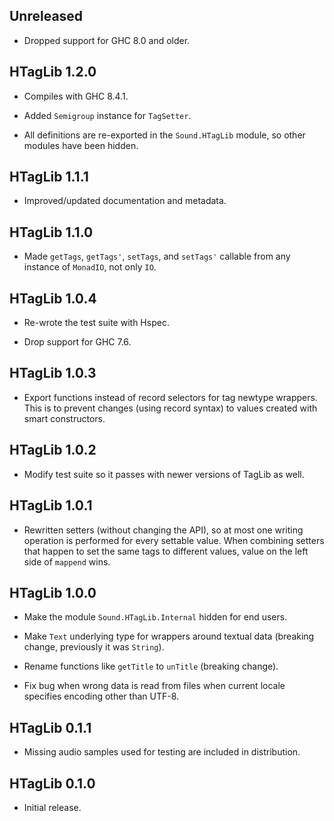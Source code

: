 ## Unreleased

* Dropped support for GHC 8.0 and older.

## HTagLib 1.2.0

* Compiles with GHC 8.4.1.

* Added `Semigroup` instance for `TagSetter`.

* All definitions are re-exported in the `Sound.HTagLib` module, so other
  modules have been hidden.

## HTagLib 1.1.1

* Improved/updated documentation and metadata.

## HTagLib 1.1.0

* Made `getTags`, `getTags'`, `setTags`, and `setTags'` callable from any
  instance of `MonadIO`, not only `IO`.

## HTagLib 1.0.4

* Re-wrote the test suite with Hspec.

* Drop support for GHC 7.6.

## HTagLib 1.0.3

* Export functions instead of record selectors for tag newtype wrappers.
  This is to prevent changes (using record syntax) to values created with
  smart constructors.

## HTagLib 1.0.2

* Modify test suite so it passes with newer versions of TagLib as well.

## HTagLib 1.0.1

* Rewritten setters (without changing the API), so at most one writing
  operation is performed for every settable value. When combining setters
  that happen to set the same tags to different values, value on the left
  side of `mappend` wins.

## HTagLib 1.0.0

* Make the module `Sound.HTagLib.Internal` hidden for end users.

* Make `Text` underlying type for wrappers around textual data (breaking
  change, previously it was `String`).

* Rename functions like `getTitle` to `unTitle` (breaking change).

* Fix bug when wrong data is read from files when current locale specifies
  encoding other than UTF-8.

## HTagLib 0.1.1

* Missing audio samples used for testing are included in distribution.

## HTagLib 0.1.0

* Initial release.
